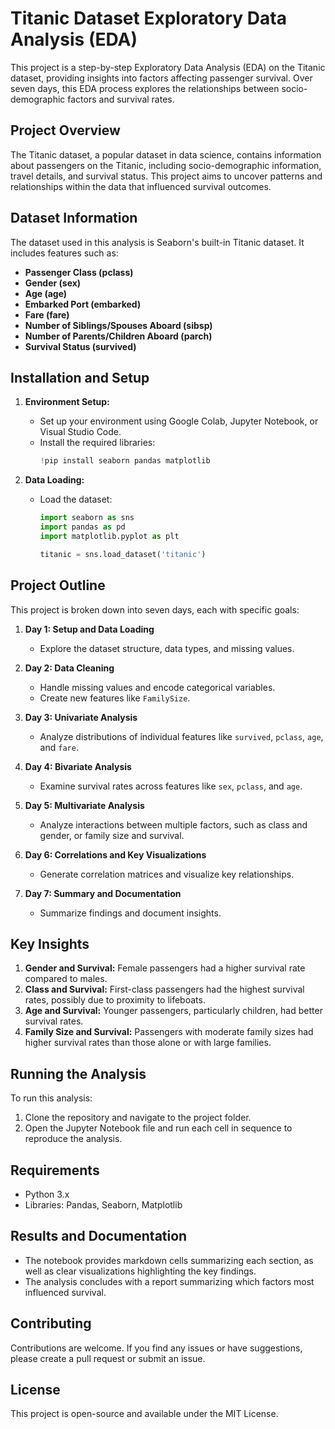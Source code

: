 # Titanic Dataset Exploratory Data Analysis (EDA)

This project is a step-by-step Exploratory Data Analysis (EDA) on the Titanic dataset, providing insights into factors affecting passenger survival. Over seven days, this EDA process explores the relationships between socio-demographic factors and survival rates.

## Project Overview

The Titanic dataset, a popular dataset in data science, contains information about passengers on the Titanic, including socio-demographic information, travel details, and survival status. This project aims to uncover patterns and relationships within the data that influenced survival outcomes.

## Dataset Information

The dataset used in this analysis is Seaborn's built-in Titanic dataset. It includes features such as:
- **Passenger Class (pclass)**
- **Gender (sex)**
- **Age (age)**
- **Embarked Port (embarked)**
- **Fare (fare)**
- **Number of Siblings/Spouses Aboard (sibsp)**
- **Number of Parents/Children Aboard (parch)**
- **Survival Status (survived)**

## Installation and Setup

1. **Environment Setup:**
   - Set up your environment using Google Colab, Jupyter Notebook, or Visual Studio Code.
   - Install the required libraries:
     ```python
     !pip install seaborn pandas matplotlib
     ```

2. **Data Loading:**
   - Load the dataset:
     ```python
     import seaborn as sns
     import pandas as pd
     import matplotlib.pyplot as plt
     
     titanic = sns.load_dataset('titanic')
     ```

## Project Outline

This project is broken down into seven days, each with specific goals:

1. **Day 1: Setup and Data Loading**
   - Explore the dataset structure, data types, and missing values.

2. **Day 2: Data Cleaning**
   - Handle missing values and encode categorical variables.
   - Create new features like `FamilySize`.

3. **Day 3: Univariate Analysis**
   - Analyze distributions of individual features like `survived`, `pclass`, `age`, and `fare`.

4. **Day 4: Bivariate Analysis**
   - Examine survival rates across features like `sex`, `pclass`, and `age`.

5. **Day 5: Multivariate Analysis**
   - Analyze interactions between multiple factors, such as class and gender, or family size and survival.

6. **Day 6: Correlations and Key Visualizations**
   - Generate correlation matrices and visualize key relationships.

7. **Day 7: Summary and Documentation**
   - Summarize findings and document insights.

## Key Insights

1. **Gender and Survival:** Female passengers had a higher survival rate compared to males.
2. **Class and Survival:** First-class passengers had the highest survival rates, possibly due to proximity to lifeboats.
3. **Age and Survival:** Younger passengers, particularly children, had better survival rates.
4. **Family Size and Survival:** Passengers with moderate family sizes had higher survival rates than those alone or with large families.

## Running the Analysis

To run this analysis:
1. Clone the repository and navigate to the project folder.
2. Open the Jupyter Notebook file and run each cell in sequence to reproduce the analysis.

## Requirements

- Python 3.x
- Libraries: Pandas, Seaborn, Matplotlib

## Results and Documentation

- The notebook provides markdown cells summarizing each section, as well as clear visualizations highlighting the key findings.
- The analysis concludes with a report summarizing which factors most influenced survival.

## Contributing

Contributions are welcome. If you find any issues or have suggestions, please create a pull request or submit an issue.

## License

This project is open-source and available under the MIT License.
